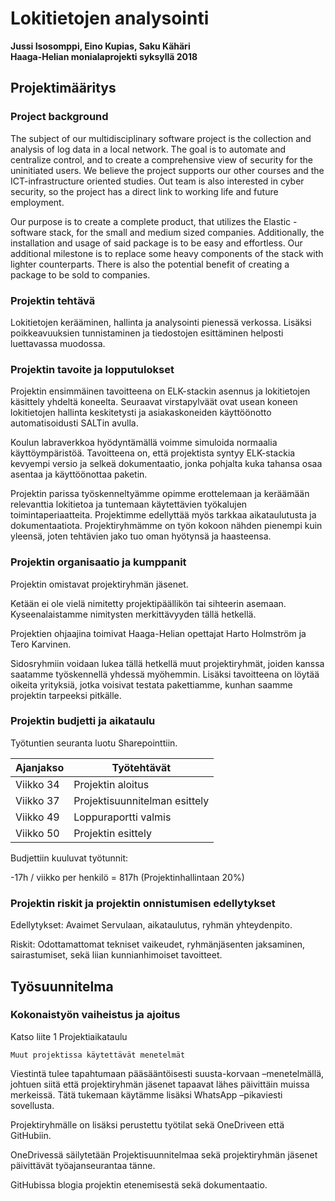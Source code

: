 # Lokitietojen analysointi

**Jussi Isosomppi, Eino Kupias, Saku Kähäri**  
**Haaga-Helian monialaprojekti syksyllä 2018**  

## Projektimääritys 

### Project background

The subject of our multidisciplinary software project is the collection and analysis of log data in a local network. The goal is to automate and centralize control, and to create a comprehensive view of security for the uninitiated users. We believe the project supports our other courses and the ICT-infrastructure oriented studies. Out team is also interested in cyber security, so the project has a direct link to working life and future employment.

Our purpose is to create a complete product, that utilizes the Elastic -software stack, for the small and medium sized companies. Additionally, the installation and usage of said package is to be  easy and effortless. Our additional milestone is to replace some heavy components of the stack with lighter counterparts. There is also the potential benefit of creating a package to be sold to companies.

### Projektin tehtävä 

Lokitietojen kerääminen, hallinta ja analysointi pienessä verkossa. Lisäksi poikkeavuuksien tunnistaminen ja tiedostojen esittäminen helposti luettavassa muodossa. 

### Projektin tavoite ja lopputulokset 

Projektin ensimmäinen tavoitteena on ELK-stackin asennus ja lokitietojen käsittely yhdeltä koneelta. Seuraavat virstapylväät ovat usean koneen lokitietojen hallinta keskitetysti ja asiakaskoneiden käyttöönotto automatisoidusti SALTin avulla. 

Koulun labraverkkoa hyödyntämällä voimme simuloida normaalia käyttöympäristöä. Tavoitteena on, että projektista syntyy ELK-stackia kevyempi versio ja selkeä dokumentaatio, jonka pohjalta kuka tahansa osaa asentaa ja käyttöönottaa paketin. 

Projektin parissa työskenneltyämme opimme erottelemaan ja keräämään relevanttia lokitietoa ja tuntemaan käytettävien työkalujen toimintaperiaatteita. Projektimme edellyttää myös tarkkaa aikataulutusta ja dokumentaatiota. Projektiryhmämme on työn kokoon nähden pienempi kuin yleensä, joten tehtävien jako tuo oman hyötynsä ja haasteensa. 

### Projektin organisaatio ja kumppanit 
 
Projektin omistavat projektiryhmän jäsenet.

Ketään ei ole vielä nimitetty projektipäällikön tai sihteerin asemaan. Kyseenalaistamme nimitysten merkittävyyden tällä hetkellä. 

Projektien ohjaajina toimivat Haaga-Helian opettajat Harto Holmström ja Tero Karvinen. 

Sidosryhmiin voidaan lukea tällä hetkellä muut projektiryhmät, joiden kanssa saatamme työskennellä yhdessä myöhemmin. Lisäksi tavoitteena on löytää oikeita yrityksiä, jotka voisivat testata pakettiamme, kunhan saamme projektin tarpeeksi pitkälle. 

### Projektin budjetti ja aikataulu 

Työtuntien seuranta luotu Sharepointtiin. 

**Ajanjakso**|**Työtehtävät**
---------|-----------
Viikko 34|Projektin aloitus 
Viikko 37|Projektisuunnitelman esittely
Viikko 49|Loppuraportti valmis
Viikko 50|Projektin esittely 

Budjettiin kuuluvat työtunnit: 

-17h / viikko per henkilö = 817h (Projektinhallintaan 20%) 

### Projektin riskit ja projektin onnistumisen edellytykset 

Edellytykset: Avaimet Servulaan, aikataulutus, ryhmän yhteydenpito. 

Riskit: Odottamattomat tekniset vaikeudet, ryhmänjäsenten jaksaminen, sairastumiset, sekä liian kunnianhimoiset tavoitteet. 

## Työsuunnitelma 
### Kokonaistyön vaiheistus ja ajoitus 

Katso liite 1 Projektiaikataulu 

    Muut projektissa käytettävät menetelmät 

Viestintä tulee tapahtumaan pääsääntöisesti suusta-korvaan –menetelmällä, johtuen siitä että projektiryhmän jäsenet tapaavat lähes päivittäin muissa merkeissä. Tätä tukemaan käytämme lisäksi WhatsApp –pikaviesti sovellusta. 

Projektiryhmälle on lisäksi perustettu työtilat sekä OneDriveen että GitHubiin. 

OneDrivessä säilytetään Projektisuunnitelmaa sekä projektiryhmän jäsenet päivittävät työajanseurantaa tänne.  

GitHubissa blogia projektin etenemisestä sekä dokumentaatio. 
